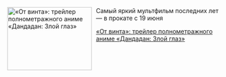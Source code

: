 <!--2025-06-17 11:45:52-->
<div class="yb">
  <div class="rss kino_kino"><a href="https://www.kino-teatr.ru/kino/news/y2025/6-17/38039/" title="«От винта»: трейлер полнометражного аниме «Дандадан: Злой глаз»"><img src="https://www.kino-teatr.ru/news/9/3/38039/poster.jpg" width="196" height="147" align="left" hspace="5" style="margin: 0px 10px 0px 5px" alt="«От винта»: трейлер полнометражного аниме «Дандадан: Злой глаз»"/></a>Самый яркий мультфильм последних лет — в прокате с 19 июня <p class="titl"><a href="https://www.kino-teatr.ru/kino/news/y2025/6-17/38039/">«От винта»: трейлер полнометражного аниме «Дандадан: Злой глаз»</a></p></div>
</div>
